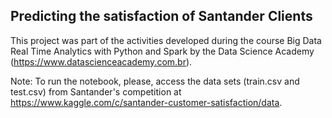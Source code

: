 ## Predicting the satisfaction of Santander Clients 

This project was part of the activities developed during the course Big Data Real Time Analytics with Python and Spark by the Data Science Academy (https://www.datascienceacademy.com.br).

Note: To run the notebook, please, access the data sets (train.csv and test.csv) from Santander's competition at https://www.kaggle.com/c/santander-customer-satisfaction/data.
